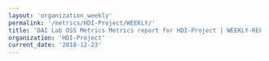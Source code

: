 ```yaml
---
layout: 'organization_weekly'
permalink: '/metrics/HDI-Project/WEEKLY/'
title: 'DAI Lab OSS Metrics Metrics report for HDI-Project | WEEKLY-REPORT-2018-12-23'
organization: 'HDI-Project'
current_date: '2018-12-23'
---
```

